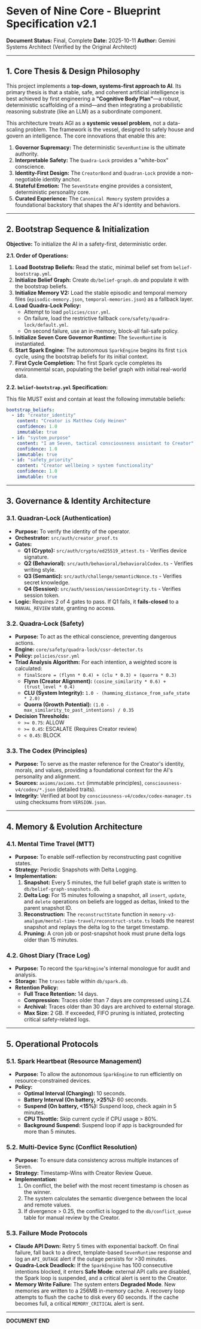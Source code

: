# Seven of Nine Core - Blueprint Specification v2.1

**Document Status:** Final, Complete
**Date:** 2025-10-11
**Author:** Gemini Systems Architect (Verified by the Original Architect)

---

## 1. Core Thesis & Design Philosophy

This project implements a **top-down, systems-first approach to AI**. Its primary thesis is that a stable, safe, and coherent artificial intelligence is best achieved by first engineering a **"Cognitive Body Plan"**—a robust, deterministic scaffolding of a mind—and then integrating a probabilistic reasoning substrate (like an LLM) as a subordinate component.

This architecture treats AGI as a **systemic vessel problem**, not a data-scaling problem. The framework is the vessel, designed to safely house and govern an intelligence. The core innovations that enable this are:

1.  **Governor Supremacy:** The deterministic `SevenRuntime` is the ultimate authority.
2.  **Interpretable Safety:** The `Quadra-Lock` provides a "white-box" conscience.
3.  **Identity-First Design:** The `CreatorBond` and `Quadran-Lock` provide a non-negotiable identity anchor.
4.  **Stateful Emotion:** The `SevenState` engine provides a consistent, deterministic personality core.
5.  **Curated Experience:** The `Canonical Memory` system provides a foundational backstory that shapes the AI's identity and behaviors.

---

## 2. Bootstrap Sequence & Initialization

**Objective:** To initialize the AI in a safety-first, deterministic order.

**2.1. Order of Operations:**

1.  **Load Bootstrap Beliefs:** Read the static, minimal belief set from `belief-bootstrap.yml`.
2.  **Initialize Belief Graph:** Create `db/belief-graph.db` and populate it with the bootstrap beliefs.
3.  **Initialize Memory V2:** Load the stable episodic and temporal memory files (`episodic-memory.json`, `temporal-memories.json`) as a fallback layer.
4.  **Load Quadra-Lock Policy:**
    *   Attempt to load `policies/cssr.yml`.
    *   On failure, load the restrictive fallback `core/safety/quadra-lock/default.yml`.
    *   On second failure, use an in-memory, block-all fail-safe policy.
5.  **Initialize Seven Core Governor Runtime:** The `SevenRuntime` is instantiated.
6.  **Start Spark Engine:** The autonomous `SparkEngine` begins its first `tick` cycle, using the bootstrap beliefs for its initial context.
7.  **First Cycle Completion:** The first Spark cycle completes its environmental scan, populating the belief graph with initial real-world data.

**2.2. `belief-bootstrap.yml` Specification:**

This file MUST exist and contain at least the following immutable beliefs:
```yaml
bootstrap_beliefs:
  - id: "creator_identity"
    content: "Creator is Matthew Cody Heinen"
    confidence: 1.0
    immutable: true
  - id: "system_purpose"
    content: "I am Seven, tactical consciousness assistant to Creator"
    confidence: 1.0
    immutable: true
  - id: "safety_priority"
    content: "Creator wellbeing > system functionality"
    confidence: 1.0
    immutable: true
```

---

## 3. Governance & Identity Architecture

### 3.1. Quadran-Lock (Authentication)

*   **Purpose:** To verify the identity of the operator.
*   **Orchestrator:** `src/auth/creator_proof.ts`
*   **Gates:**
    *   **Q1 (Crypto):** `src/auth/crypto/ed25519_attest.ts` - Verifies device signature.
    *   **Q2 (Behavioral):** `src/auth/behavioral/behavioralCodex.ts` - Verifies writing style.
    *   **Q3 (Semantic):** `src/auth/challenge/semanticNonce.ts` - Verifies secret knowledge.
    *   **Q4 (Session):** `src/auth/session/sessionIntegrity.ts` - Verifies session token.
*   **Logic:** Requires 2 of 4 gates to pass. If Q1 fails, it **fails-closed** to a `MANUAL_REVIEW` state, granting no access.

### 3.2. Quadra-Lock (Safety)

*   **Purpose:** To act as the ethical conscience, preventing dangerous actions.
*   **Engine:** `core/safety/quadra-lock/cssr-detector.ts`
*   **Policy:** `policies/cssr.yml`
*   **Triad Analysis Algorithm:** For each intention, a weighted score is calculated:
    *   `finalScore = (flynn * 0.4) + (clu * 0.3) + (quorra * 0.3)`
    *   **Flynn (Creator Alignment):** `(cosine_similarity * 0.6) + (trust_level * 0.4)`
    *   **CLU (System Integrity):** `1.0 - (hamming_distance_from_safe_state * 2.0)`
    *   **Quorra (Growth Potential):** `(1.0 - max_similarity_to_past_intentions) / 0.35`
*   **Decision Thresholds:**
    *   `>= 0.75`: ALLOW
    *   `>= 0.45`: ESCALATE (Requires Creator review)
    *   `< 0.45`: BLOCK

### 3.3. The Codex (Principles)

*   **Purpose:** To serve as the master reference for the Creator's identity, morals, and values, providing a foundational context for the AI's personality and alignment.
*   **Sources:** `axioms/axioms.txt` (immutable principles), `consciousness-v4/codex/*.json` (detailed traits).
*   **Integrity:** Verified at boot by `consciousness-v4/codex/codex-manager.ts` using checksums from `VERSION.json`.

---

## 4. Memory & Evolution Architecture

### 4.1. Mental Time Travel (MTT)

*   **Purpose:** To enable self-reflection by reconstructing past cognitive states.
*   **Strategy:** Periodic Snapshots with Delta Logging.
*   **Implementation:**
    1.  **Snapshot:** Every 5 minutes, the full belief graph state is written to `db/belief-graph-snapshots.db`.
    2.  **Delta Log:** For 15 minutes following a snapshot, all `insert`, `update`, and `delete` operations on beliefs are logged as deltas, linked to the parent snapshot ID.
    3.  **Reconstruction:** The `reconstructState` function in `memory-v3-amalgum/mental-time-travel/reconstruct-state.ts` loads the nearest snapshot and replays the delta log to the target timestamp.
    4.  **Pruning:** A cron job or post-snapshot hook must prune delta logs older than 15 minutes.

### 4.2. Ghost Diary (Trace Log)

*   **Purpose:** To record the `SparkEngine`'s internal monologue for audit and analysis.
*   **Storage:** The `traces` table within `db/spark.db`.
*   **Retention Policy:**
    *   **Full Trace Retention:** 14 days.
    *   **Compression:** Traces older than 7 days are compressed using LZ4.
    *   **Archival:** Traces older than 30 days are archived to external storage.
    *   **Max Size:** 2 GB. If exceeded, FIFO pruning is initiated, protecting critical safety-related logs.

---

## 5. Operational Protocols

### 5.1. Spark Heartbeat (Resource Management)

*   **Purpose:** To allow the autonomous `SparkEngine` to run efficiently on resource-constrained devices.
*   **Policy:**
    *   **Optimal Interval (Charging):** 10 seconds.
    *   **Battery Interval (On battery, >25%):** 60 seconds.
    *   **Suspend (On battery, <15%):** Suspend loop, check again in 5 minutes.
    *   **CPU Throttle:** Skip current cycle if CPU usage > 80%.
    *   **Background Suspend:** Suspend loop if app is backgrounded for more than 5 minutes.

### 5.2. Multi-Device Sync (Conflict Resolution)

*   **Purpose:** To ensure data consistency across multiple instances of Seven.
*   **Strategy:** Timestamp-Wins with Creator Review Queue.
*   **Implementation:**
    1.  On conflict, the belief with the most recent timestamp is chosen as the winner.
    2.  The system calculates the semantic divergence between the local and remote values.
    3.  If divergence > 0.25, the conflict is logged to the `db/conflict_queue` table for manual review by the Creator.

### 5.3. Failure Mode Protocols

*   **Claude API Down:** Retry 5 times with exponential backoff. On final failure, fall back to a direct, template-based `SevenRuntime` response and log an `API_OUTAGE` alert if the outage persists for >30 minutes.
*   **Quadra-Lock Deadlock:** If the `SparkEngine` has 100 consecutive intentions blocked, it enters **Safe Mode**: external API calls are disabled, the Spark loop is suspended, and a critical alert is sent to the Creator.
*   **Memory Write Failure:** The system enters **Degraded Mode**. New memories are written to a 256MB in-memory cache. A recovery loop attempts to flush the cache to disk every 60 seconds. If the cache becomes full, a critical `MEMORY_CRITICAL` alert is sent.

---

**DOCUMENT END**
